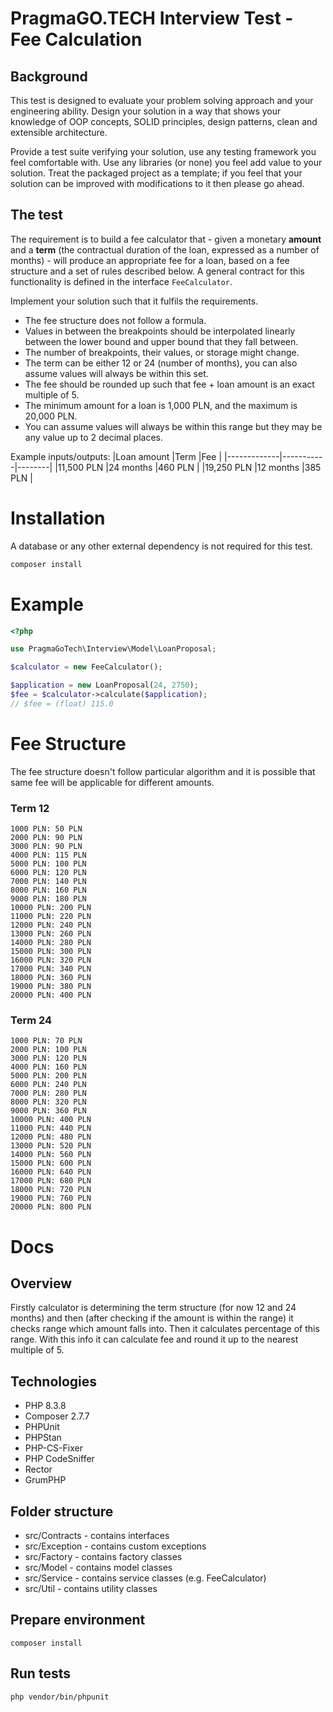 # PragmaGO.TECH Interview Test - Fee Calculation

## Background

This test is designed to evaluate your problem solving approach and your engineering ability. Design your solution in a way that shows your knowledge of OOP concepts, SOLID principles, design patterns, clean and extensible architecture.

Provide a test suite verifying your solution, use any testing framework you feel comfortable with. Use any libraries (or none) you feel add value to your solution. Treat the packaged project as a template; if you feel that your solution can be improved with modifications to it then please go ahead.

## The test

The requirement is to build a fee calculator that - given a monetary **amount** and a **term** (the contractual duration of the loan, expressed as a number of months) - will produce an appropriate fee for a loan, based on a fee structure and a set of rules described below. A general contract for this functionality is defined in the interface `FeeCalculator`.

Implement your solution such that it fulfils the requirements.

-   The fee structure does not follow a formula.
-   Values in between the breakpoints should be interpolated linearly between the lower bound and upper bound that they fall between.
-   The number of breakpoints, their values, or storage might change.
-   The term can be either 12 or 24 (number of months), you can also assume values will always be within this set.
-   The fee should be rounded up such that fee + loan amount is an exact multiple of 5.
-   The minimum amount for a loan is 1,000 PLN, and the maximum is 20,000 PLN.
-   You can assume values will always be within this range but they may be any value up to 2 decimal places.

Example inputs/outputs:
|Loan amount |Term |Fee |
|-------------|-----------|--------|
|11,500 PLN |24 months |460 PLN |
|19,250 PLN |12 months |385 PLN |

# Installation

A database or any other external dependency is not required for this test.

```bash
composer install
```

# Example

```php
<?php

use PragmaGoTech\Interview\Model\LoanProposal;

$calculator = new FeeCalculator();

$application = new LoanProposal(24, 2750);
$fee = $calculator->calculate($application);
// $fee = (float) 115.0
```

# Fee Structure

The fee structure doesn't follow particular algorithm and it is possible that same fee will be applicable for different amounts.

### Term 12

```
1000 PLN: 50 PLN
2000 PLN: 90 PLN
3000 PLN: 90 PLN
4000 PLN: 115 PLN
5000 PLN: 100 PLN
6000 PLN: 120 PLN
7000 PLN: 140 PLN
8000 PLN: 160 PLN
9000 PLN: 180 PLN
10000 PLN: 200 PLN
11000 PLN: 220 PLN
12000 PLN: 240 PLN
13000 PLN: 260 PLN
14000 PLN: 280 PLN
15000 PLN: 300 PLN
16000 PLN: 320 PLN
17000 PLN: 340 PLN
18000 PLN: 360 PLN
19000 PLN: 380 PLN
20000 PLN: 400 PLN
```

### Term 24

```
1000 PLN: 70 PLN
2000 PLN: 100 PLN
3000 PLN: 120 PLN
4000 PLN: 160 PLN
5000 PLN: 200 PLN
6000 PLN: 240 PLN
7000 PLN: 280 PLN
8000 PLN: 320 PLN
9000 PLN: 360 PLN
10000 PLN: 400 PLN
11000 PLN: 440 PLN
12000 PLN: 480 PLN
13000 PLN: 520 PLN
14000 PLN: 560 PLN
15000 PLN: 600 PLN
16000 PLN: 640 PLN
17000 PLN: 680 PLN
18000 PLN: 720 PLN
19000 PLN: 760 PLN
20000 PLN: 800 PLN
```

# Docs

## Overview

Firstly calculator is determining the term structure (for now 12 and 24 months) and then (after checking if the amount is within the range) it checks range which amount falls into. Then it calculates percentage of this range. With this info it can calculate fee and round it up to the nearest multiple of 5.

## Technologies

-   PHP 8.3.8
-   Composer 2.7.7
-   PHPUnit
-   PHPStan
-   PHP-CS-Fixer
-   PHP CodeSniffer
-   Rector
-   GrumPHP

## Folder structure

-   src/Contracts - contains interfaces
-   src/Exception - contains custom exceptions
-   src/Factory - contains factory classes
-   src/Model - contains model classes
-   src/Service - contains service classes (e.g. FeeCalculator)
-   src/Util - contains utility classes

## Prepare environment

```shell
composer install
```

## Run tests

```shell
php vendor/bin/phpunit
```
